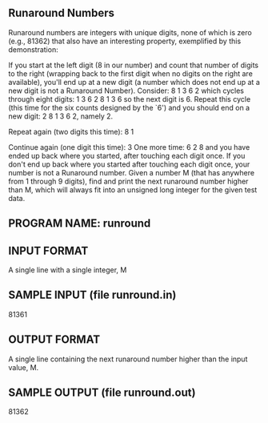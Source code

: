 ## Runaround Numbers

Runaround numbers are integers with unique digits, none of which is zero (e.g., 81362) that also have an interesting property, exemplified by this demonstration:

If you start at the left digit (8 in our number) and count that number of digits to the right (wrapping back to the first digit when no digits on the right are available), you'll end up at a new digit (a number which does not end up at a new digit is not a Runaround Number).
Consider: 8 1 3 6 2 which cycles through eight digits: 1 3 6 2 8 1 3 6 so the next digit is 6.
Repeat this cycle (this time for the six counts designed by the `6') and you should end on a new digit: 2 8 1 3 6 2, namely 2.


Repeat again (two digits this time): 8 1

Continue again (one digit this time): 3
One more time: 6 2 8 and you have ended up back where you started, after touching each digit once. If you don't end up back where you started after touching each digit once, your number is not a Runaround number.
Given a number M (that has anywhere from 1 through 9 digits), find and print the next runaround number higher than M, which will always fit into an unsigned long integer for the given test data.


## PROGRAM NAME: runround


## INPUT FORMAT

A single line with a single integer, M

## SAMPLE INPUT (file runround.in)

81361

## OUTPUT FORMAT

A single line containing the next runaround number higher than the input value, M.

## SAMPLE OUTPUT (file runround.out)

81362